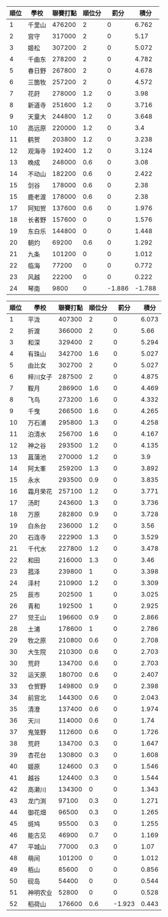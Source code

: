 順位|學校|聯賽打點|順位分|罰分|積分
-|-|-|-|-|-
1|千里山|476200|2|0|6.762
2|宫守|317000|2|0|5.17
3|姬松|307200|2|0|5.072
4|千曲东|278200|2|0|4.782
5|春日野|267800|2|0|4.678
6|三箇牧|257200|2|0|4.572
7|花莳|278000|1.2|0|3.98
8|新道寺|251600|1.2|0|3.716
9|天童大|244800|1.2|0|3.648
10|高远原|220000|1.2|0|3.4
11|鹤贺|203800|1.2|0|3.238
12|观海寺|192400|1.2|0|3.124
13|晚成|248000|0.6|0|3.08
14|不动山|182200|0.6|0|2.422
15|剑谷|178000|0.6|0|2.38
15|鹿老渡|178000|0.6|0|2.38
17|阿知贺|137600|0.6|0|1.976
18|长者野|157600|0|0|1.576
19|东白乐|144800|0|0|1.448
20|朝灼|69200|0.6|0|1.292
21|九条|101200|0|0|1.012
22|临海|77200|0|0|0.772
23|风越|22200|0|0|0.222
24|琴南|9800|0|-1.886|-1.788

順位|學校|聯賽打點|順位分|罰分|積分
-|-|-|-|-|-
1|平泷|407300|2|0|6.073
2|折渡|366000|2|0|5.66
3|和深|329400|2|0|5.294
4|有珠山|342700|1.6|0|5.027
5|由比女|302700|2|0|5.027
6|梓川女子|287500|2|0|4.875
7|鞍月|286900|1.6|0|4.469
8|飞鸟|273200|1.6|0|4.332
9|千曳|266500|1.6|0|4.265
10|万石浦|295800|1.3|0|4.258
11|泊清水|256700|1.6|0|4.167
12|神之谷|293500|1.2|0|4.135
13|菖蒲池|270000|1.2|0|3.9
14|阿太峯|259200|1.3|0|3.892
15|永水|293500|0.9|0|3.835
16|霜月荣花|257100|1.2|0|3.771
17|汤町|243600|1.3|0|3.736
18|万原|282800|0.9|0|3.728
19|白糸台|236000|1.2|0|3.56
20|石连寺|222900|1.3|0|3.529
21|千代水|227800|1.2|0|3.478
22|和田|216000|1.3|0|3.46
23|菰泽|239800|1|0|3.398
24|泽村|210900|1.2|0|3.309
25|辰市|202500|1|0|3.025
26|青和|192500|1|0|2.925
27|觉王山|196600|0.9|0|2.866
28|土浦|178600|1|0|2.786
29|牧之原|210800|0.6|0|2.708
30|大生院|210300|0.6|0|2.703
30|荒莳|134700|0.6|0|2.703
32|运天原|180700|0.6|0|2.407
33|仓贺野|149800|0.9|0|2.398
34|前宫北|144300|0.6|0|2.043
35|清澄|137400|0.6|0|1.974
36|天川|114000|0.6|0|1.74
37|鬼笼野|112600|0.6|0|1.726
38|荒莳|134700|0.3|0|1.647
39|杏花台|130800|0.3|0|1.608
40|姬原|124600|0.3|0|1.546
41|越谷|124400|0.3|0|1.544
42|高濑川|134300|0|0|1.343
43|龙门渕|97100|0.3|0|1.271
44|御花畑|96500|0.3|0|1.265
45|斑鸠|95500|0.3|0|1.255
46|能古见|46900|0.7|0|1.169
47|平城山|77000|0.3|0|1.07
48|萌间|101200|0|0|1.012
49|栢山|85600|0|0|0.856
50|砚岛|54400|0|0|0.544
51|神明农业|52800|0|0|0.528
52|稻荷山|176600|0.6|-1.923|0.443
